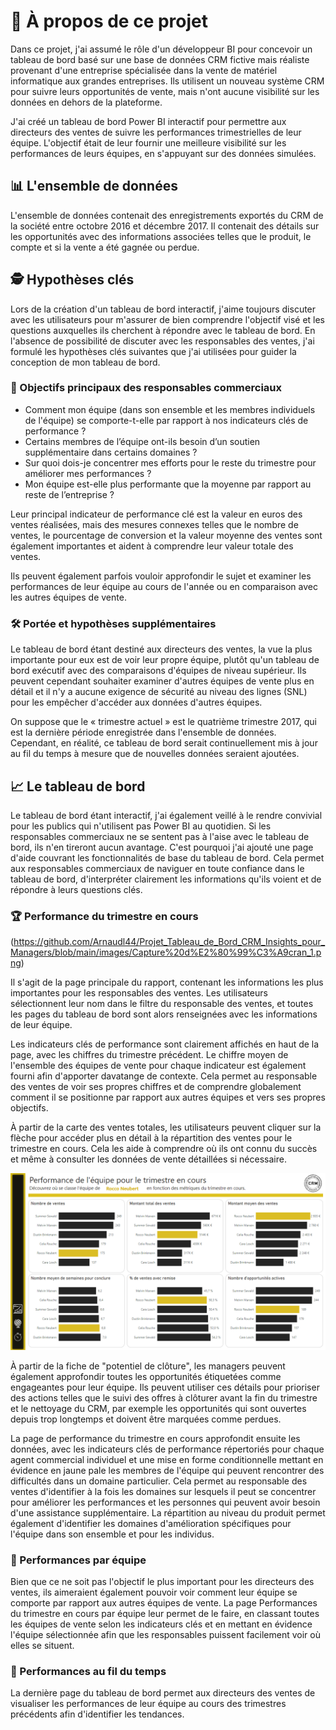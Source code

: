 # 📝 À propos de ce projet

Dans ce projet, j'ai assumé le rôle d'un développeur BI pour concevoir un tableau de bord basé sur une base de données CRM fictive mais réaliste provenant d'une entreprise spécialisée dans la vente de matériel informatique aux grandes entreprises. Ils utilisent un nouveau système CRM pour suivre leurs opportunités de vente, mais n'ont aucune visibilité sur les données en dehors de la plateforme.

J'ai créé un tableau de bord Power BI interactif pour permettre aux directeurs des ventes de suivre les performances trimestrielles de leur équipe. L'objectif était de leur fournir une meilleure visibilité sur les performances de leurs équipes, en s'appuyant sur des données simulées.

## 📊 L'ensemble de données

L'ensemble de données contenait des enregistrements exportés du CRM de la société entre octobre 2016 et décembre 2017. Il contenait des détails sur les opportunités avec des informations associées telles que le produit, le compte et si la vente a été gagnée ou perdue.

## 🕵️ Hypothèses clés

Lors de la création d'un tableau de bord interactif, j'aime toujours discuter avec les utilisateurs pour m'assurer de bien comprendre l'objectif visé et les questions auxquelles ils cherchent à répondre avec le tableau de bord. En l'absence de possibilité de discuter avec les responsables des ventes, j'ai formulé les hypothèses clés suivantes que j'ai utilisées pour guider la conception de mon tableau de bord.

### 🎯 Objectifs principaux des responsables commerciaux

- Comment mon équipe (dans son ensemble et les membres individuels de l'équipe) se comporte-t-elle par rapport à nos indicateurs clés de performance ?
- Certains membres de l’équipe ont-ils besoin d’un soutien supplémentaire dans certains domaines ?
- Sur quoi dois-je concentrer mes efforts pour le reste du trimestre pour améliorer mes performances ?
- Mon équipe est-elle plus performante que la moyenne par rapport au reste de l’entreprise ?

Leur principal indicateur de performance clé est la valeur en euros des ventes réalisées, mais des mesures connexes telles que le nombre de ventes, le pourcentage de conversion et la valeur moyenne des ventes sont également importantes et aident à comprendre leur valeur totale des ventes.

Ils peuvent également parfois vouloir approfondir le sujet et examiner les performances de leur équipe au cours de l'année ou en comparaison avec les autres équipes de vente.

### 🛠️ Portée et hypothèses supplémentaires

Le tableau de bord étant destiné aux directeurs des ventes, la vue la plus importante pour eux est de voir leur propre équipe, plutôt qu'un tableau de bord exécutif avec des comparaisons d'équipes de niveau supérieur. Ils peuvent cependant souhaiter examiner d'autres équipes de vente plus en détail et il n'y a aucune exigence de sécurité au niveau des lignes (SNL) pour les empêcher d'accéder aux données d'autres équipes.

On suppose que le « trimestre actuel » est le quatrième trimestre 2017, qui est la dernière période enregistrée dans l'ensemble de données. Cependant, en réalité, ce tableau de bord serait continuellement mis à jour au fil du temps à mesure que de nouvelles données seraient ajoutées.

## 📈 Le tableau de bord

Le tableau de bord étant interactif, j'ai également veillé à le rendre convivial pour les publics qui n'utilisent pas Power BI au quotidien. Si les responsables commerciaux ne se sentent pas à l'aise avec le tableau de bord, ils n'en tireront aucun avantage. C'est pourquoi j'ai ajouté une page d'aide couvrant les fonctionnalités de base du tableau de bord. Cela permet aux responsables commerciaux de naviguer en toute confiance dans le tableau de bord, d'interpréter clairement les informations qu'ils voient et de répondre à leurs questions clés.

### 🏆 Performance du trimestre en cours

(https://github.com/Arnaudl44/Projet_Tableau_de_Bord_CRM_Insights_pour_Managers/blob/main/images/Capture%20d%E2%80%99%C3%A9cran_1.png)

Il s'agit de la page principale du rapport, contenant les informations les plus importantes pour les responsables des ventes. Les utilisateurs sélectionnent leur nom dans le filtre du responsable des ventes, et toutes les pages du tableau de bord sont alors renseignées avec les informations de leur équipe.

Les indicateurs clés de performance sont clairement affichés en haut de la page, avec les chiffres du trimestre précédent. Le chiffre moyen de l'ensemble des équipes de vente pour chaque indicateur est également fourni afin d'apporter davatange de contexte. Cela permet au responsable des ventes de voir ses propres chiffres et de comprendre globalement comment il se positionne par rapport aux autres équipes et vers ses propres objectifs.

À partir de la carte des ventes totales, les utilisateurs peuvent cliquer sur la flèche pour accéder plus en détail à la répartition des ventes pour le trimestre en cours. Cela les aide à comprendre où ils ont connu du succès et même à consulter les données de vente détaillées si nécessaire.

![Performance du trimestre en cours](https://github.com/Arnaudl44/Projet_Tableau_de_Bord_CRM_Insights_pour_Managers/blob/main/images/Capture%20d%E2%80%99%C3%A9cran_2.png)

À partir de la fiche de "potentiel de clôture", les managers peuvent également approfondir toutes les opportunités étiquetées comme engageantes pour leur équipe. Ils peuvent utiliser ces détails pour prioriser des actions telles que le suivi des offres à clôturer avant la fin du trimestre et le nettoyage du CRM, par exemple les opportunités qui sont ouvertes depuis trop longtemps et doivent être marquées comme perdues.

La page de performance du trimestre en cours approfondit ensuite les données, avec les indicateurs clés de performance répertoriés pour chaque agent commercial individuel et une mise en forme conditionnelle mettant en évidence en jaune pale les membres de l'équipe qui peuvent rencontrer des difficultés dans un domaine particulier. Cela permet au responsable des ventes d'identifier à la fois les domaines sur lesquels il peut se concentrer pour améliorer les performances et les personnes qui peuvent avoir besoin d'une assistance supplémentaire. La répartition au niveau du produit permet également d'identifier les domaines d'amélioration spécifiques pour l'équipe dans son ensemble et pour les individus.

### 🤝 Performances par équipe

Bien que ce ne soit pas l'objectif le plus important pour les directeurs des ventes, ils aimeraient également pouvoir voir comment leur équipe se comporte par rapport aux autres équipes de vente. La page Performances du trimestre en cours par équipe leur permet de le faire, en classant toutes les équipes de vente selon les indicateurs clés et en mettant en évidence l'équipe sélectionnée afin que les responsables puissent facilement voir où elles se situent.

### 📅 Performances au fil du temps

La dernière page du tableau de bord permet aux directeurs des ventes de visualiser les performances de leur équipe au cours des trimestres précédents afin d'identifier les tendances.

